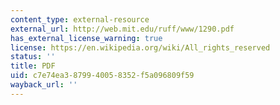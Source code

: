 ```yaml
---
content_type: external-resource
external_url: http://web.mit.edu/ruff/www/1290.pdf
has_external_license_warning: true
license: https://en.wikipedia.org/wiki/All_rights_reserved
status: ''
title: PDF
uid: c7e74ea3-8799-4005-8352-f5a096809f59
wayback_url: ''
---
```

